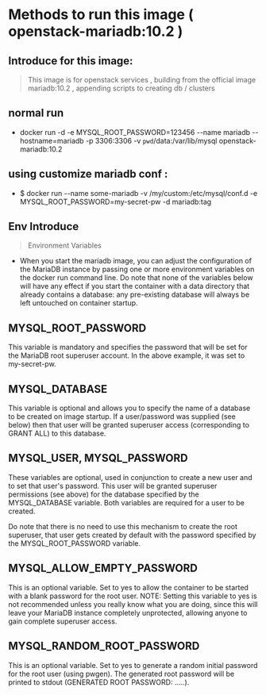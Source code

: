 # Methods to run this image ( openstack-mariadb:10.2 )

## Introduce for this image:
> This image is for openstack services , building from the official image mariadb:10.2 , appending scripts to creating db / clusters

## normal run
- docker run -d -e MYSQL_ROOT_PASSWORD=123456 --name mariadb --hostname=mariadb -p 3306:3306 -v `pwd`/data:/var/lib/mysql openstack-mariadb:10.2

## using customize mariadb conf :
- $ docker run --name some-mariadb -v /my/custom:/etc/mysql/conf.d -e MYSQL_ROOT_PASSWORD=my-secret-pw -d mariadb:tag

## Env Introduce 
> Environment Variables
- When you start the mariadb image, you can adjust the configuration of the MariaDB instance by passing one or more environment variables on the docker run command line. Do note that none of the variables below will have any effect if you start the container with a data directory that already contains a database: any pre-existing database will always be left untouched on container startup.

## MYSQL_ROOT_PASSWORD
This variable is mandatory and specifies the password that will be set for the MariaDB root superuser account. In the above example, it was set to my-secret-pw.

## MYSQL_DATABASE
This variable is optional and allows you to specify the name of a database to be created on image startup. If a user/password was supplied (see below) then that user will be granted superuser access (corresponding to GRANT ALL) to this database.

## MYSQL_USER, MYSQL_PASSWORD
These variables are optional, used in conjunction to create a new user and to set that user's password. This user will be granted superuser permissions (see above) for the database specified by the MYSQL_DATABASE variable. Both variables are required for a user to be created.

Do note that there is no need to use this mechanism to create the root superuser, that user gets created by default with the password specified by the MYSQL_ROOT_PASSWORD variable.

## MYSQL_ALLOW_EMPTY_PASSWORD
This is an optional variable. Set to yes to allow the container to be started with a blank password for the root user. NOTE: Setting this variable to yes is not recommended unless you really know what you are doing, since this will leave your MariaDB instance completely unprotected, allowing anyone to gain complete superuser access.

## MYSQL_RANDOM_ROOT_PASSWORD
This is an optional variable. Set to yes to generate a random initial password for the root user (using pwgen). The generated root password will be printed to stdout (GENERATED ROOT PASSWORD: .....).
